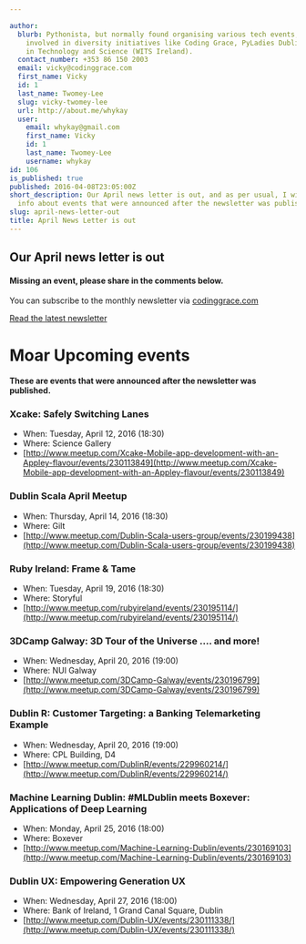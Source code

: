 ```yaml
---

author:
  blurb: Pythonista, but normally found organising various tech events, and now heavily
    involved in diversity initiatives like Coding Grace, PyLadies Dublin, and Women
    in Technology and Science (WITS Ireland).
  contact_number: +353 86 150 2003
  email: vicky@codinggrace.com
  first_name: Vicky
  id: 1
  last_name: Twomey-Lee
  slug: vicky-twomey-lee
  url: http://about.me/whykay
  user:
    email: whykay@gmail.com
    first_name: Vicky
    id: 1
    last_name: Twomey-Lee
    username: whykay
id: 106
is_published: true
published: 2016-04-08T23:05:00Z
short_description: Our April news letter is out, and as per usual, I will add more
  info about events that were announced after the newsletter was published.
slug: april-news-letter-out
title: April News Letter is out
---
```


<div class="jumbotron">
<div class="container">
  <h2>Our April news letter is out</h2>
  <h4>Missing an event, please share in the comments below.</h4>
  <p>You can subscribe to the monthly newsletter via <a href="http://www.codinggrace.com/">codinggrace.com</a></p>
  <p><a class="btn btn-primary btn-lg" href="http://eepurl.com/bWrJpz" role="button">Read the latest newsletter</a></p>
</div>
</div>

# Moar Upcoming events
#### These are events that were announced after the newsletter was published.

### Xcake: Safely Switching Lanes
* When: Tuesday, April 12, 2016 (18:30)
* Where: Science Gallery
* [http://www.meetup.com/Xcake-Mobile-app-development-with-an-Appley-flavour/events/230113849](http://www.meetup.com/Xcake-Mobile-app-development-with-an-Appley-flavour/events/230113849)

### Dublin Scala April Meetup
* When: Thursday, April 14, 2016 (18:30)
* Where: Gilt
* [http://www.meetup.com/Dublin-Scala-users-group/events/230199438](http://www.meetup.com/Dublin-Scala-users-group/events/230199438)

### Ruby Ireland: Frame & Tame
* When: Tuesday, April 19, 2016 (18:30)
* Where: Storyful
* [http://www.meetup.com/rubyireland/events/230195114/](http://www.meetup.com/rubyireland/events/230195114/)

### 3DCamp Galway: 3D Tour of the Universe .... and more!
* When: Wednesday, April 20, 2016 (19:00)
* Where: NUI Galway
* [http://www.meetup.com/3DCamp-Galway/events/230196799](http://www.meetup.com/3DCamp-Galway/events/230196799)

### Dublin R: Customer Targeting: a Banking Telemarketing Example
* When: Wednesday, April 20, 2016 (19:00)
* Where: CPL Building, D4
* [http://www.meetup.com/DublinR/events/229960214/](http://www.meetup.com/DublinR/events/229960214/)

### Machine Learning Dublin: #MLDublin meets Boxever: Applications of Deep Learning
* When: Monday, April 25, 2016 (18:00)
* Where: Boxever
* [http://www.meetup.com/Machine-Learning-Dublin/events/230169103](http://www.meetup.com/Machine-Learning-Dublin/events/230169103)

### Dublin UX: Empowering Generation UX
* When: Wednesday, April 27, 2016 (18:00)
* Where: Bank of Ireland, 1 Grand Canal Square, Dublin
* [http://www.meetup.com/Dublin-UX/events/230111338/](http://www.meetup.com/Dublin-UX/events/230111338/)